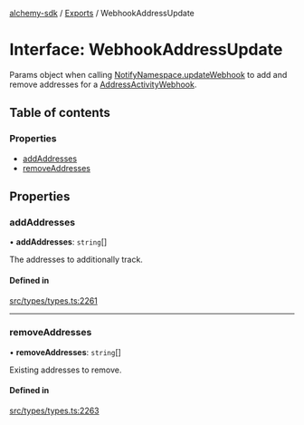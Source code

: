 [alchemy-sdk](../README.md) / [Exports](../modules.md) / WebhookAddressUpdate

# Interface: WebhookAddressUpdate

Params object when calling [NotifyNamespace.updateWebhook](../classes/NotifyNamespace.md#updatewebhook) to add and
remove addresses for a [AddressActivityWebhook](AddressActivityWebhook.md).

## Table of contents

### Properties

- [addAddresses](WebhookAddressUpdate.md#addaddresses)
- [removeAddresses](WebhookAddressUpdate.md#removeaddresses)

## Properties

### addAddresses

• **addAddresses**: `string`[]

The addresses to additionally track.

#### Defined in

[src/types/types.ts:2261](https://github.com/alchemyplatform/alchemy-sdk-js/blob/aeb51c8/src/types/types.ts#L2261)

___

### removeAddresses

• **removeAddresses**: `string`[]

Existing addresses to remove.

#### Defined in

[src/types/types.ts:2263](https://github.com/alchemyplatform/alchemy-sdk-js/blob/aeb51c8/src/types/types.ts#L2263)
